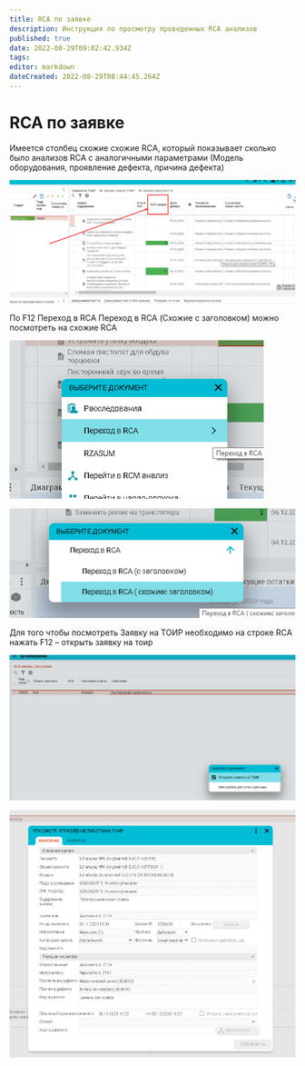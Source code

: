 ```yaml
---
title: RCA по заявке
description: Инструкция по просмотру проведенных RCA анализов
published: true
date: 2022-08-29T09:02:42.934Z
tags: 
editor: markdown
dateCreated: 2022-08-29T08:44:45.264Z
---
```


# RCA по заявке

Имеется столбец схожие схожие RCA, который показывает сколько было анализов RCA с аналогичными параметрами (Модель оборудования, проявление дефекта, причина дефекта)

![](<../../assets/0 (115).png>)

По F12 Переход в RCA Переход в RCA (Схожие с заголовком) можно посмотреть на схожие RCA

![](<../../assets/1 (110).png>)

![](<../../assets/2 (14).png>)

Для того чтобы посмотреть Заявку на ТОИР необходимо на строке RCA нажать F12 – открыть заявку на тоир

![](<../../assets/3 (96).png>)

![](<../../assets/4 (84).png>)
